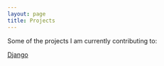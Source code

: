 ```yaml
---
layout: page
title: Projects
---
```


Some of the projects I am currently contributing to:

<a href="/projects/django">Django</a>
